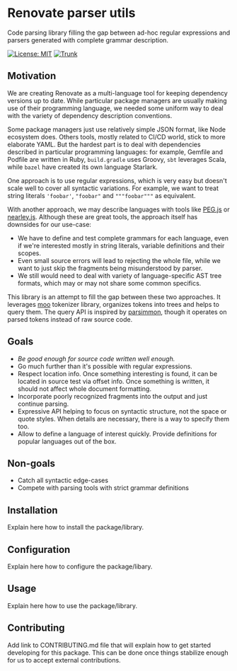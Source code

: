 # Renovate parser utils

Code parsing library filling the gap between ad-hoc regular expressions and parsers generated with complete grammar description.

[![License: MIT](https://img.shields.io/badge/License-MIT-yellow.svg)](https://github.com/renovatebot/parser-utils/blob/main/LICENSE)
[![Trunk](https://github.com/renovatebot/parser-utils/actions/workflows/trunk.yml/badge.svg)](https://github.com/renovatebot/parser-utils/actions/workflows/trunk.yml)

## Motivation

We are creating Renovate as a multi-language tool for keeping dependency versions up to date.
While particular package managers are usually making use of their programming language, we needed some uniform way to deal with the variety of dependency description conventions.

Some package managers just use relatively simple JSON format, like Node ecosystem does.
Others tools, mostly related to CI/CD world, stick to more elaborate YAML.
But the hardest part is to deal with dependencies described in particular programming languages: for example, Gemfile and Podfile are written in Ruby, `build.gradle` uses Groovy, `sbt` leverages Scala, while `bazel` have created its own language Starlark.

One approach is to use regular expressions, which is very easy but doesn't scale well to cover all syntactic variations.
For example, we want to treat string literals `'foobar'`, `"foobar"` and `"""foobar"""` as equivalent.

With another approach, we may describe languages with tools like [PEG.js](https://github.com/pegjs/pegjs) or [nearley.js](https://github.com/kach/nearley).
Although these are great tools, the approach itself has downsides for our use-case:

- We have to define and test complete grammars for each language, even if we're interested mostly in string literals, variable definitions and their scopes.
- Even small source errors will lead to rejecting the whole file, while we want to just skip the fragments being misunderstood by parser.
- We still would need to deal with variety of language-specific AST tree formats, which may or may not share some common specifics.

This library is an attempt to fill the gap between these two approaches.
It leverages [moo](https://github.com/no-context/moo) tokenizer library, organizes tokens into trees and helps to query them.
The query API is inspired by [parsimmon](https://github.com/jneen/parsimmon), though it operates on parsed tokens instead of raw source code.

## Goals

- _Be good enough for source code written well enough._
- Go much further than it's possible with regular expressions.
- Respect location info. Once something interesting is found, it can be located in source test via offset info. Once something is written, it should not affect whole document formatting.
- Incorporate poorly recognized fragments into the output and just continue parsing.
- Expressive API helping to focus on syntactic structure, not the space or quote styles. When details are necessary, there is a way to specify them too.
- Allow to define a language of interest quickly. Provide definitions for popular languages out of the box.

## Non-goals

- Catch all syntactic edge-cases
- Compete with parsing tools with strict grammar definitions

## Installation

Explain here how to install the package/library.

## Configuration

Explain here how to configure the package/libary.

## Usage

Explain here how to use the package/library.

## Contributing

Add link to CONTRIBUTING.md file that will explain how to get started developing for this package.
This can be done once things stabilize enough for us to accept external contributions.
